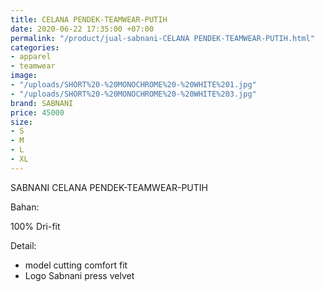 ```yaml
---
title: CELANA PENDEK-TEAMWEAR-PUTIH
date: 2020-06-22 17:35:00 +07:00
permalink: "/product/jual-sabnani-CELANA PENDEK-TEAMWEAR-PUTIH.html"
categories:
- apparel
- teamwear
image:
- "/uploads/SHORT%20-%20MONOCHROME%20-%20WHITE%201.jpg"
- "/uploads/SHORT%20-%20MONOCHROME%20-%20WHITE%203.jpg"
brand: SABNANI
price: 45000
size:
- S
- M
- L
- XL
---
```


SABNANI
CELANA PENDEK-TEAMWEAR-PUTIH

Bahan:

100% Dri-fit


Detail:

- model cutting comfort fit
- Logo Sabnani press velvet
